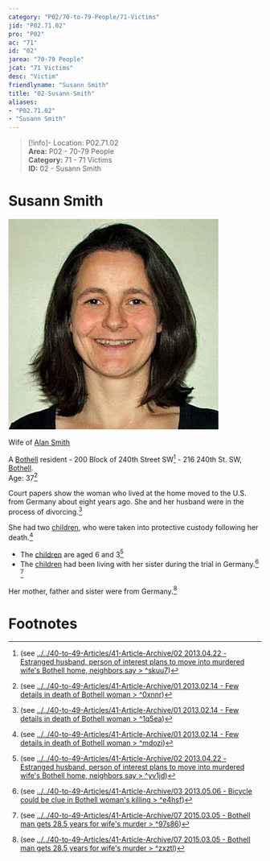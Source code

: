 ```yaml
---  
category: "P02/70-to-79-People/71-Victims"  
jid: "P02.71.02"  
pro: "P02"  
ac: "71"  
id: "02"  
jarea: "70-79 People"  
jcat: "71 Victims"  
desc: "Victim"  
friendlyname: "Susann Smith"  
title: "02-Susann-Smith"  
aliases:   
- "P02.71.02"  
- "Susann Smith"  
---  
```

>[!info]- Location: P02.71.02  
>**Area:** P02 - 70-79 People  
>**Category:** 71 - 71 Victims  
>**ID:** 02 - Susann Smith  
  
# Susann Smith  
  
![](../../../assets/attachments/03-Susann-Smith.jpg)  
  
Wife of [Alan Smith](../72-Suspects-and-People-of-Interest/02-Alan-Smith.md#)  
  
A [Bothell](../../50-to-59-Investigation/52-Key-Locations/05-Bothell.md#) resident - 200 Block of 240th Street SW[^1] - 216 240th St. SW, [Bothell](../../50-to-59-Investigation/52-Key-Locations/05-Bothell.md#).    
Age: 37[^2]   
  
Court papers show the woman who lived at the home moved to the U.S. from Germany about eight years ago. She and her husband were in the process of divorcing.[^3]   
  
She had two [children](../73-Family-and-Friends/08-Children.md#), who were taken into protective custody following her death.[^4]   
  
- The [children](../73-Family-and-Friends/08-Children.md#.md#) are aged 6 and 3[^5]   
- The [children](../73-Family-and-Friends/08-Children.md#.md#.md#) had been living with her sister during the trial in Germany.[^6] [^7]   
  
Her mother, father and sister were from Germany.[^8]   
  
# Footnotes  
  
[^1]: (see [../../40-to-49-Articles/41-Article-Archive/02 2013.04.22 - Estranged husband, person of interest plans to move into murdered wife's Bothell home, neighbors say > ^skuu7](../../40-to-49-Articles/41-Article-Archive/03-2013_04_22Estranged-husband_-person-of-interest-plans-to-move-into-murdered-wife's-Bothell-home_-neighbors-say.md#^skuu7))  
[^2]: (see [../../40-to-49-Articles/41-Article-Archive/01 2013.02.14 - Few details in death of Bothell woman > ^0xnnr](../../40-to-49-Articles/41-Article-Archive/02-2013_02_14Few-details-in-death-of-Bothell-woman.md#^0xnnr))  
[^3]: (see [../../40-to-49-Articles/41-Article-Archive/01 2013.02.14 - Few details in death of Bothell woman > ^1q5ea](../../40-to-49-Articles/41-Article-Archive/02-2013_02_14Few-details-in-death-of-Bothell-woman.md#^1q5ea))  
[^4]: (see [../../40-to-49-Articles/41-Article-Archive/01 2013.02.14 - Few details in death of Bothell woman > ^mdozi](../../40-to-49-Articles/41-Article-Archive/02-2013_02_14Few-details-in-death-of-Bothell-woman.md#^mdozi))  
[^5]: (see [../../40-to-49-Articles/41-Article-Archive/02 2013.04.22 - Estranged husband, person of interest plans to move into murdered wife's Bothell home, neighbors say > ^yv1jd](../../40-to-49-Articles/41-Article-Archive/03-2013_04_22Estranged-husband_-person-of-interest-plans-to-move-into-murdered-wife's-Bothell-home_-neighbors-say.md#^yv1jd))  
[^6]: (see [../../40-to-49-Articles/41-Article-Archive/03 2013.05.06 - Bicycle could be clue in Bothell woman's killing > ^e4hsf](../../40-to-49-Articles/41-Article-Archive/04-2013_05_06Bicycle-could-be-clue-in-Bothell-woman's-killing.md#^e4hsf))  
[^7]: (see [../../40-to-49-Articles/41-Article-Archive/07 2015.03.05 - Bothell man gets 28.5 years for wife's murder > ^97s86](../../40-to-49-Articles/41-Article-Archive/08-2015_03_05Bothell-man-gets-28_5-years-for-wife's-murder.md#^97s86))  
[^8]: (see [../../40-to-49-Articles/41-Article-Archive/07 2015.03.05 - Bothell man gets 28.5 years for wife's murder > ^zxztl](../../40-to-49-Articles/41-Article-Archive/08-2015_03_05Bothell-man-gets-28_5-years-for-wife's-murder.md#^zxztl))  
